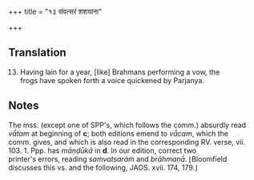 +++
title = "१३ संवत्सरं शशयाना"

+++
## Translation
13. Having lain for a year, \[like\] Brahmans performing a vow, the  
frogs have spoken forth a voice quickened by Parjanya.

## Notes
The mss. (except one of SPP's, which follows the comm.) absurdly read  
*vā́tam* at beginning of **c**; both editions emend to *vā́cam*, which the  
comm. gives, and which is also read in the corresponding RV. verse, vii.  
103. 1. Ppp. has *māṇḍūkā* in **d**. In our edition, correct two  
printer's errors, reading *saṁvatsaráṁ* and *brāhmaṇā́*. ⌊Bloomfield  
discusses this vs. and the following, JAOS. xvii. 174, 179.⌋
